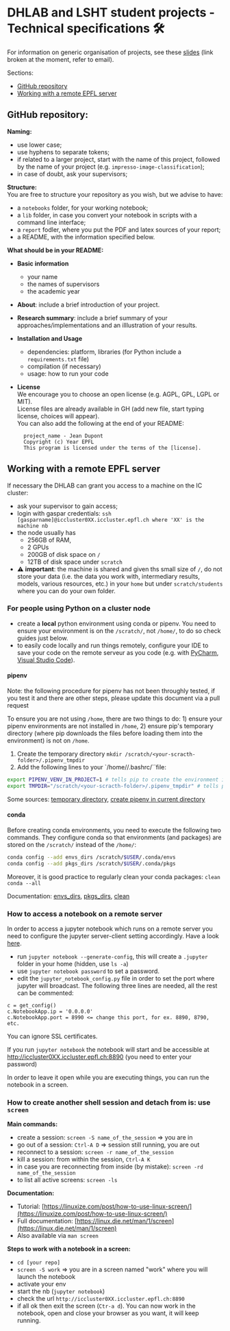 # DHLAB and LSHT student projects - Technical specifications  :hammer_and_wrench:

For information on generic organisation of projects, see these [slides]() (link broken at the moment, refer to email).

Sections:
- [GitHub repository](#github-repository)
- [Working with a remote EPFL server](#working-with-a-remote-EPFL-server)


## GitHub repository:

**Naming:**

- use lower case;
- use hyphens to separate tokens;
- if related to a larger project, start with the name of this project, followed by the name of your project (e.g. `impresso-image-classification`);
- in case of doubt, ask your supervisors;

**Structure:**    
You are free to structure your repository as you wish, but we advise to have:

- a `notebooks` folder, for your working notebook;
- a `lib` folder, in case you convert your notebook in scripts with a command line interface;
- a `report` fodler, where you put the PDF and latex sources of your report;
- a README, with the information specified below.


**What should be in your README:**

- **Basic information**
    - your name
    - the names of supervisors
    - the academic year
- **About**: include a brief introduction of your project.
- **Research summary**: include a brief summary of your approaches/implementations and an illlustration of your results.
- **Installation and Usage**
    - dependencies: platform, libraries (for Python include a `requirements.txt` file)
    - compilation (if necessary)
    - usage: how to run your code
- **License**    
    We encourage you to choose an open license (e.g. AGPL, GPL, LGPL or MIT).    
    License files are already available in GH (add new file, start typing license, choices will appear).    
    You can also add the following at the end of your README:       
   
	    project_name - Jean Dupont    
	    Copyright (c) Year EPFL    
	    This program is licensed under the terms of the [license]. 
	    


## Working with a remote EPFL server

If necessary the DHLAB can grant you access to a machine on the IC cluster:

- ask your supervisor to gain access;
- login with gaspar credentials: ```ssh [gasparname]@iccluster0XX.iccluster.epfl.ch where 'XX' is the machine nb```     
- the node usually has 
	- 256GB of RAM, 
	- 2 GPUs
	- 200GB of disk space on `/`
	- 12TB of disk space under `scratch`
-  :warning: **important**: the machine is shared and given ths small size of `/`, do not store your data (i.e. the data you work with, intermediary results, models, various resources, etc.) in your `home` but under `scratch/students` where you can do your own folder. 


### For people using Python on a cluster node

- create a **local** python environment using conda or pipenv. You need to ensure your environment is on the `/scratch/`, not `/home/`, to do so check guides just below.
- to easily code locally and run things remotely, configure your IDE to save your code on the remote serveur as you code (e.g. with [PyCharm](https://www.jetbrains.com/help/pycharm/creating-a-remote-server-configuration.html), [Visual Studio Code](https://code.visualstudio.com/docs/remote/ssh-tutorial)).
     
#### pipenv

Note: the following procedure for pipenv has not been throughly tested, if you test it and there are other steps, please update this document via a pull request

To ensure you are not using `/home`, there are two things to do: 1) ensure your pipenv environments are not installed in `/home`, 2) ensure pip's temporary directory (where pip downloads the files before loading them into the environment) is not on `/home`.

1) Create the temporary directory `mkdir /scratch/<your-scracth-folder>/.pipenv_tmpdir`	
2) Add the following lines to your `/home/<user>/.bashrc/``file:
```sh
export PIPENV_VENV_IN_PROJECT=1 # tells pip to create the environment in the folder where you're creating it.
export TMPDIR="/scratch/<your-scracth-folder>/.pipenv_tmpdir" # tells pip to use this folder as the temporary directory
```
	
Some sources: [temporary directory](https://github.com/pypa/pip/issues/5816), [create pipenv in current directory](https://stackoverflow.com/questions/50598220/pipenv-how-to-force-virtualenv-directory)
	
#### conda

Before creating conda environments, you need to execute the following two commands. They configure conda so that environments (and packages) are stored on the `/scratch/` instead of the `/home/`:
```sh
conda config --add envs_dirs /scratch/$USER/.conda/envs
conda config --add pkgs_dirs /scratch/$USER/.conda/pkgs
```

Moreover, it is good practice to regularly clean your conda packages: `clean conda --all`

Documentation: [envs_dirs](https://conda.io/projects/conda/en/latest/user-guide/configuration/use-condarc.html#specify-environment-directories-envs-dirs), [pkgs_dirs](https://conda.io/projects/conda/en/latest/user-guide/configuration/use-condarc.html#specify-package-directories-pkgs-dirs ), [clean](https://conda.io/projects/conda/en/latest/commands/clean.html)

### How to access a notebook on a remote server

In order to access a jupyter notebook which runs on a remote server you need to configure the jupyter server-client setting accordingly. Have a look [here](https://jupyter-notebook.readthedocs.io/en/stable/public_server.html#running-a-notebook-server). 

- run `jupyter notebook --generate-config`, this will create a `.jupyter` folder in your home (hidden, use `ls -a`) 
- use `jupyter notebook password` to set a password. 
- edit the `jupyter_notebook_config.py` file in order to set the port where jupyter will broadcast. The following three lines are needed, all the rest can be commented:    

```
c = get_config()
c.NotebookApp.ip = '0.0.0.0'
c.NotebookApp.port = 8990 <= change this port, for ex. 8890, 8790, etc.
```

You can ignore SSL certificates.

If you run `jupyter notebook` the notebook will start and be accessible at http://iccluster0XX.iccluster.epfl.ch:8890 (you need to enter your password)

In order to leave it open while you are executing things, you can run the notebook in a screen.


### How to create another shell session and detach from is: use `screen`     

**Main commands:**

- create a session: `screen -S name_of_the_session`  =>  you are in
- go out of a session: `Ctrl-A D` => session still running, you are out
- reconnect to a session: `screen -r name_of_the_session`
- kill a session: from within the session, `Ctrl-A K`
- in case you are reconnecting from inside (by mistake):  `screen -rd name_of_the_session`
- to list all active screens: `screen -ls`

**Documentation:**

- Tutorial: [https://linuxize.com/post/how-to-use-linux-screen/](https://linuxize.com/post/how-to-use-linux-screen/) 
- Full documentation: [https://linux.die.net/man/1/screen](https://linux.die.net/man/1/screen)
- Also available via `man screen`

**Steps to work with a notebook in a screen:**

- `cd [your repo]`
- `screen -S work` => you are in a screen named "work" where you will launch the notebook
- activate your env
- start the nb (`jupyter notebook`) 
- check the url `http://iccluster0XX.iccluster.epfl.ch:8890`
- if all ok then exit the screen (`Ctr-a d`). You can now work in the notebook, open and close your browser as you want, it will keep running. 



